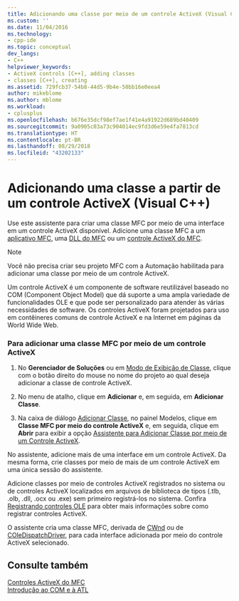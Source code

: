 ```yaml
---
title: Adicionando uma classe por meio de um controle ActiveX (Visual C++) | Microsoft Docs
ms.custom: ''
ms.date: 11/04/2016
ms.technology:
- cpp-ide
ms.topic: conceptual
dev_langs:
- C++
helpviewer_keywords:
- ActiveX controls [C++], adding classes
- classes [C++], creating
ms.assetid: 729fcb37-54b8-44d5-9b4e-50bb16e0eea4
author: mikeblome
ms.author: mblome
ms.workload:
- cplusplus
ms.openlocfilehash: b676e35dcf98ef7ae1f41e4a91922d689bd40409
ms.sourcegitcommit: 9a0905c03a73c904014ec9fd3d6e59e4fa7813cd
ms.translationtype: HT
ms.contentlocale: pt-BR
ms.lasthandoff: 08/29/2018
ms.locfileid: "43202133"
---
```

# <a name="adding-a-class-from-an-activex-control-visual-c"></a>Adicionando uma classe a partir de um controle ActiveX (Visual C++)
Use este assistente para criar uma classe MFC por meio de uma interface em um controle ActiveX disponível. Adicione uma classe MFC a um [aplicativo MFC](../mfc/reference/creating-an-mfc-application.md), uma [DLL do MFC](../mfc/reference/creating-an-mfc-dll-project.md) ou um [controle ActiveX do MFC](../mfc/reference/creating-an-mfc-activex-control.md).  
  
> [!NOTE]
>  Você não precisa criar seu projeto MFC com a Automação habilitada para adicionar uma classe por meio de um controle ActiveX.  
  
 Um controle ActiveX é um componente de software reutilizável baseado no COM (Component Object Model) que dá suporte a uma ampla variedade de funcionalidades OLE e que pode ser personalizado para atender às várias necessidades de software. Os controles ActiveX foram projetados para uso em contêineres comuns de controle ActiveX e na Internet em páginas da World Wide Web.  
  
### <a name="to-add-an-mfc-class-from-an-activex-control"></a>Para adicionar uma classe MFC por meio de um controle ActiveX  
  
1.  No **Gerenciador de Soluções** ou em [Modo de Exibição de Classe](https://msdn.microsoft.com/8d7430a9-3e33-454c-a9e1-a85e3d2db925), clique com o botão direito do mouse no nome do projeto ao qual deseja adicionar a classe de controle ActiveX.  
  
2.  No menu de atalho, clique em **Adicionar** e, em seguida, em **Adicionar Classe**.  
  
3.  Na caixa de diálogo [Adicionar Classe](../ide/add-class-dialog-box.md), no painel Modelos, clique em **Classe MFC por meio do controle ActiveX** e, em seguida, clique em **Abrir** para exibir a opção [Assistente para Adicionar Classe por meio de um Controle ActiveX](../ide/add-class-from-activex-control-wizard.md).  
  
 No assistente, adicione mais de uma interface em um controle ActiveX. Da mesma forma, crie classes por meio de mais de um controle ActiveX em uma única sessão do assistente.  
  
 Adicione classes por meio de controles ActiveX registrados no sistema ou de controles ActiveX localizados em arquivos de biblioteca de tipos (.tlb, .olb, .dll, .ocx ou .exe) sem primeiro registrá-los no sistema. Confira [Registrando controles OLE](../mfc/reference/registering-ole-controls.md) para obter mais informações sobre como registrar controles ActiveX.  
  
 O assistente cria uma classe MFC, derivada de [CWnd](../mfc/reference/cwnd-class.md) ou de [COleDispatchDriver](../mfc/reference/coledispatchdriver-class.md), para cada interface adicionada por meio do controle ActiveX selecionado.  
  
## <a name="see-also"></a>Consulte também  
 [Controles ActiveX do MFC](../mfc/mfc-activex-controls.md)   
 [Introdução ao COM e à ATL](../atl/introduction-to-com-and-atl.md)